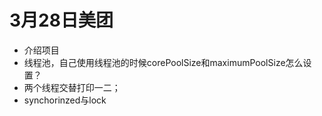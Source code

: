 # 3月28日美团
* 介绍项目
* 线程池，自己使用线程池的时候corePoolSize和maximumPoolSize怎么设置？
* 两个线程交替打印一二；
* synchorinzed与lock